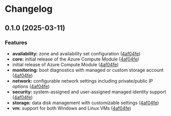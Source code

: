 # Changelog

## 0.1.0 (2025-03-11)


### Features

* **availability:** zone and availability set configuration ([4af04fe](https://github.com/bergsv/tf-az-module-compute/commit/4af04febccfde4c17c277418ada5f3b090affe7e))
* **core:** initial release of the Azure Compute Module ([4af04fe](https://github.com/bergsv/tf-az-module-compute/commit/4af04febccfde4c17c277418ada5f3b090affe7e))
* initial release of Azure Compute Module ([4af04fe](https://github.com/bergsv/tf-az-module-compute/commit/4af04febccfde4c17c277418ada5f3b090affe7e))
* **monitoring:** boot diagnostics with managed or custom storage account ([4af04fe](https://github.com/bergsv/tf-az-module-compute/commit/4af04febccfde4c17c277418ada5f3b090affe7e))
* **network:** configurable network settings including private/public IP options ([4af04fe](https://github.com/bergsv/tf-az-module-compute/commit/4af04febccfde4c17c277418ada5f3b090affe7e))
* **security:** system-assigned and user-assigned managed identity support ([4af04fe](https://github.com/bergsv/tf-az-module-compute/commit/4af04febccfde4c17c277418ada5f3b090affe7e))
* **storage:** data disk management with customizable settings ([4af04fe](https://github.com/bergsv/tf-az-module-compute/commit/4af04febccfde4c17c277418ada5f3b090affe7e))
* **vm:** support for both Windows and Linux VMs ([4af04fe](https://github.com/bergsv/tf-az-module-compute/commit/4af04febccfde4c17c277418ada5f3b090affe7e))

